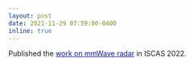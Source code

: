 ```yaml
---
layout: post
date: 2021-11-29 07:59:00-0400
inline: true
---
```

Published the <a href="https://labs.dese.iisc.ac.in/neuronics/demos-and-products-2/1794-2/" style="color: #0E15AD">work on mmWave radar</a> in ISCAS 2022.